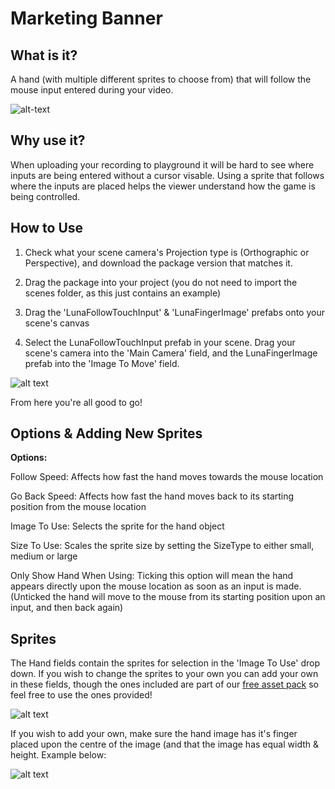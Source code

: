 # Marketing Banner

## What is it? 

A hand (with multiple different sprites to choose from) that will follow the mouse input entered during your video. 

![alt-text](https://media.giphy.com/media/B3AdV4Pz2N8UdfirQk/giphy.gif)
    
## Why use it?

When uploading your recording to playground it will be hard to see where inputs are being entered without a cursor visable. Using a sprite that follows where the inputs are placed helps the viewer understand how the game is being controlled.

## How to Use

1. Check what your scene camera's Projection type is (Orthographic or Perspective), and download the package version that matches it. 

2. Drag the package into your project (you do not need to import the scenes folder, as this just contains an example)

3. Drag the 'LunaFollowTouchInput' & 'LunaFingerImage' prefabs onto your scene's canvas

4. Select the LunaFollowTouchInput prefab in your scene. Drag your scene's camera into the 'Main Camera' field, and the LunaFingerImage prefab into the 'Image To Move' field. 

![alt text](https://i.imgur.com/xGIh0r1.jpg)

From here you're all good to go!

## Options & Adding New Sprites

**Options:**

Follow Speed: Affects how fast the hand moves towards the mouse location

Go Back Speed: Affects how fast the hand moves back to its starting position from the mouse location

Image To Use: Selects the sprite for the hand object

Size To Use: Scales the sprite size by setting the SizeType to either small, medium or large

Only Show Hand When Using: Ticking this option will mean the hand appears directly upon the mouse location as soon as an input is made. (Unticked the hand will move to the mouse from its starting position upon an input, and then back again)

## Sprites

The Hand fields contain the sprites for selection in the 'Image To Use' drop down. If you wish to change the sprites to your own you can add your own in these fields, though the ones included are part of our [free asset pack](https://github.com/LunaCommunity/Luna-Free-Assets) so feel free to use the ones provided!

![alt text](https://i.imgur.com/ctT64dn.png)

If you wish to add your own, make sure the hand image has it's finger placed upon the centre of the image (and that the image has equal width & height. Example below:

![alt text](https://i.imgur.com/TkGNstO.png)
